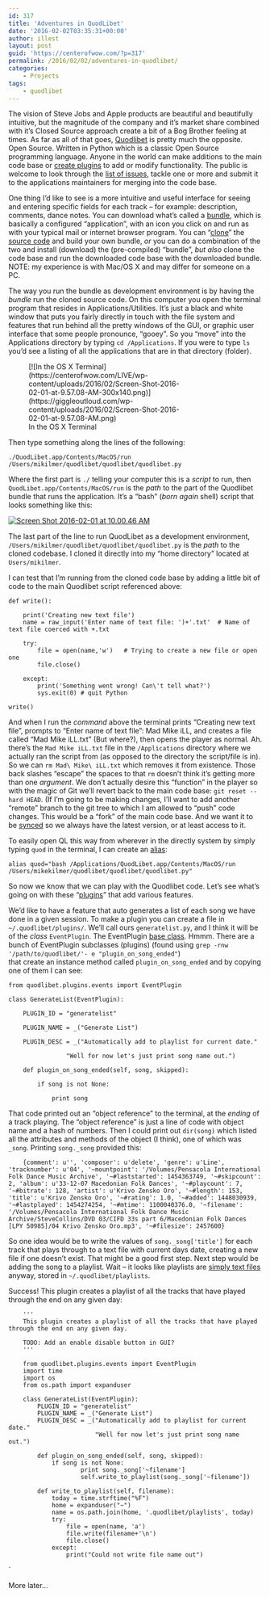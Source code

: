 ```yaml
---
id: 317
title: 'Adventures in QuodLibet'
date: '2016-02-02T03:35:31+00:00'
author: illest
layout: post
guid: 'https://centerofwow.com/?p=317'
permalink: /2016/02/02/adventures-in-quodlibet/
categories:
    - Projects
tags:
    - quodlibet
---
```


The vision of Steve Jobs and Apple products are beautiful and beautifully intuitive, but the magnitude of the company and it’s market share combined with it’s Closed Source approach create a bit of a Bog Brother feeling at times. As far as all of that goes, [Quodlibet](http://quodlibet.readthedocs.org) is pretty much the opposite. Open Source. Written in Python which is a classic Open Source programming language. Anyone in the world can make additions to the main code base or [create plugins](http://quodlibet.readthedocs.org/en/latest/development/plugins.html) to add or modify functionality. The public is welcome to look through the [list of issues](https://github.com/quodlibet/quodlibet/issues), tackle one or more and submit it to the applications maintainers for merging into the code base.

One thing I’d like to see is a more intuitive and useful interface for seeing and entering specific fields for each track – for example: description, comments, dance notes. You can download what’s called a [bundle](http://quodlibet.readthedocs.org/en/latest/downloads.html), which is basically a configured “application”, with an icon you click on and run as with your typical mail or internet browser program. You can “[clone](https://git-scm.com/book/en/v2/Git-Basics-Getting-a-Git-Repository)” the [source code](https://github.com/quodlibet/quodlibet) and build your own bundle, *or* you can do a combination of the two and install (download) the (pre-compiled) “bundle”, *but also* clone the code base and run the downloaded code base with the downloaded bundle. NOTE: my experience is with Mac/OS X and may differ for someone on a PC.

The way you run the bundle as development environment is by having the *bundle* run the cloned source code. On this computer you open the terminal program that resides in Applications/Utilities. It’s just a black and white window that puts you fairly directly in touch with the file system and features that run behind all the pretty windows of the GUI, or graphic user interface that some people pronounce, “gooey”. So you “move” into the Applications directory by typing `cd /Applications`. If you were to type `ls` you’d see a listing of all the applications that are in that directory (folder).

<figure aria-describedby="caption-attachment-319" class="wp-caption aligncenter" id="attachment_319" style="width: 300px">[![In the OS X Terminal](https://centerofwow.com/LIVE/wp-content/uploads/2016/02/Screen-Shot-2016-02-01-at-9.57.08-AM-300x140.png)](https://giggleoutloud.com/wp-content/uploads/2016/02/Screen-Shot-2016-02-01-at-9.57.08-AM.png)<figcaption class="wp-caption-text" id="caption-attachment-319">In the OS X Terminal</figcaption></figure>Then type something along the lines of the following:

`./QuodLibet.app/Contents/MacOS/run /Users/mikilmer/quodlibet/quodlibet/quodlibet.py`

Where the first part is `./` telling your computer this is a *script* to run, then `QuodLibet.app/Contents/MacOS/run` is the *path* to the part of the Quodlibet bundle that runs the application. It’s a “bash” (*born again* shell) script that looks something like this:

[![Screen Shot 2016-02-01 at 10.00.46 AM](https://centerofwow.com/LIVE/wp-content/uploads/2016/02/Screen-Shot-2016-02-01-at-10.00.46-AM-300x261.png)](https://giggleoutloud.com/wp-content/uploads/2016/02/Screen-Shot-2016-02-01-at-10.00.46-AM.png)

The last part of the line to run QuodLibet as a development environment, `/Users/mikilmer/quodlibet/quodlibet/quodlibet.py` is the *path* to the cloned codebase. I cloned it directly into my “home directory” located at `Users/mikilmer`.

I can test that I’m running from the cloned code base by adding a little bit of code to the main Quodlibet script referenced above:

```
def write():

    print('Creating new text file')
    name = raw_input('Enter name of text file: ')+'.txt'  # Name of text file coerced with +.txt

    try:
        file = open(name,'w')   # Trying to create a new file or open one
        file.close()

    except:
        print('Something went wrong! Can\'t tell what?')
        sys.exit(0) # quit Python

write()

```

And when I run the *command* above the terminal prints “Creating new text file”, prompts to “Enter name of text file”: Mad Mike iLL, and creates a file called “Mad Mike iLL.txt” (But where?), then opens the player as normal. Ah. there’s the `Mad Mike iLL.txt` file in the `/Applications` directory where we actually ran the script from (as opposed to the directory the script/file is in). So we can `rm Mad\ Mike\ iLL.txt` which removes it from existence. Those back slashes “escape” the spaces to that `rm` doesn’t think it’s getting more than one *argument*. We don’t actually desire this “function” in the player so with the magic of Git we’ll revert back to the main code base: `git reset --hard HEAD`. (If I’m going to be making changes, I’ll want to add another “remote” branch to the git tree to which I am allowed to “push” code changes. This would be a “fork” of the main code base. And we want it to be [synced](https://help.github.com/articles/syncing-a-fork/) so we always have the latest version, or at least access to it.

To easily open QL this way from wherever in the directly system by simply typing `quod` in the terminal, I can create an [alias](https://www.digitalocean.com/community/tutorials/an-introduction-to-useful-bash-aliases-and-functions):

`alias quod="bash /Applications/QuodLibet.app/Contents/MacOS/run /Users/mikekilmer/quodlibet/quodlibet/quodlibet.py"`

So now we know that we can play with the Quodlibet code. Let’s see what’s going on with these “[plugins](http://quodlibet.readthedocs.org/en/latest/development/plugins.html)” that add various features.

We’d like to have a feature that auto generates a list of each song we have done in a given session. To make a plugin you can create a file in `~/.quodlibet/plugins/`. We’ll call ours `generatelist.py`, and I think it will be of the *class* `EventPlugin`. The EventPlugin [base class](https://github.com/quodlibet/quodlibet/tree/master/quodlibet/quodlibet/plugins). Hmmm. There are a bunch of EventPlugin subclasses (plugins) (found using `grep -rnw '/path/to/quodlibet/'- e "plugin_on_song_ended"`)  
that create an instance method called `plugin_on_song_ended` and by copying one of them I can see:

```
from quodlibet.plugins.events import EventPlugin

class GenerateList(EventPlugin):

    PLUGIN_ID = "generatelist"

    PLUGIN_NAME = _("Generate List")

    PLUGIN_DESC = _("Automatically add to playlist for current date."

                "Well for now let's just print song name out.")

    def plugin_on_song_ended(self, song, skipped):

        if song is not None:

            print song

```

That code printed out an “object reference” to the terminal, at the *ending* of a track playing. The “object reference” is just a line of code with object name and a hash of numbers. Then I could print out `dir(song)` which listed all the attributes and methods of the object (I think), one of which was `_song`. Printing `song._song` provided this:

```
    {comment': u'', 'composer': u'delete', 'genre': u'Line', 'tracknumber': u'04', '~mountpoint': '/Volumes/Pensacola International Folk Dance Music Archive', '~#laststarted': 1454363749, '~#skipcount': 2, 'album': u'33-12-07 Macedonian Folk Dances', '~#playcount': 7, '~#bitrate': 128, 'artist': u'Krivo Zensko Oro', '~#length': 153, 'title': u'Krivo Zensko Oro', '~#rating': 1.0, '~#added': 1448030939, '~#lastplayed': 1454274254, '~#mtime': 1100040376.0, '~filename': '/Volumes/Pensacola International Folk Dance Music Archive/SteveCollins/DVD 03/CIFD 33s part 6/Macedonian Folk Dances [LPY 50985]/04 Krivo Zensko Oro.mp3', '~#filesize': 2457600}

```

So one idea would be to write the values of `song._song['title']` for each track that plays through to a text file with current days date, creating a new file if one doesn’t exist. That might be a good first step. Next step would be adding the song to a playlist. Wait – it looks like playlists are [simply text files](http://quodlibet.readthedocs.org/en/latest/guide/browse/playlists.html) anyway, stored in `~/.quodlibet/playlists`.

Success! This plugin creates a playlist of all the tracks that have played through the end on any given day:

```
    '''
    This plugin creates a playlist of all the tracks that have played through the end on any given day.

    TODO: Add an enable disable button in GUI?
    '''

    from quodlibet.plugins.events import EventPlugin
    import time
    import os
    from os.path import expanduser

    class GenerateList(EventPlugin):
        PLUGIN_ID = "generatelist"
        PLUGIN_NAME = _("Generate List")
        PLUGIN_DESC = _("Automatically add to playlist for current date."
                        "Well for now let's just print song name out.")

        def plugin_on_song_ended(self, song, skipped):
            if song is not None:
                    print song._song['~filename']
                    self.write_to_playlist(song._song['~filename'])

        def write_to_playlist(self, filename):
            today = time.strftime("%F")
            home = expanduser("~")
            name = os.path.join(home, '.quodlibet/playlists', today)
            try:
                file = open(name, 'a')
                file.write(filename+'\n')
                file.close()
            except:
                print("Could not write file name out")

```

`

More later…